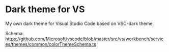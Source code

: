 # Dark theme for VS

My own dark theme for Visual Studio Code based on VSC-dark theme.

Schema: https://github.com/Microsoft/vscode/blob/master/src/vs/workbench/services/themes/common/colorThemeSchema.ts